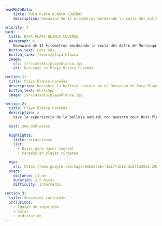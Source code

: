 ```yaml
---
headMetaData: 
    title: RUTA PLAYA BLANCA COVEÑAS
    description: Downwind de 11 kilómetros bordeando la costa del Golfo de Morrosquillo. Incluye paradas en playas vírgenes y la posibilidad de caretear y observar peces y crustáceos. Duración de dos horas aproximadamente.
    
priority: 4
card:
  title: RUTA PLAYA BLANCA COVEÑAS
  paragraph: >
    Downwind de 11 kilómetros bordeando la costa del Golfo de Morrosquillo. Incluye paradas en playas vírgenes y la posibilidad de caretear y observar peces y crustáceos. Duración de dos horas aproximadamente.
  button_text: Leer más...
  button_link: /tours/playa-blanca
  image:
    src: /src/assets/playablanca.jpg
    alt: Descenso en Playa Blanca Coveñas

section_1:
  title: Playa Blanca Coveñas
  description: Descubre la belleza costera en el Descenso de Ruta Playa Blanca Coveñas
  button_text: WhatsApp
  image: /src/assets/playablanca.jpg

section_2:
  title: Playa Blanca Coveñas
  description: >
    Vive la experiencia de la belleza natural con nuestro tour Ruta Playa Blanca Coveñas. Este descenso de 11 kilómetros bordeando la costa del Golfo de Morrosquillo te lleva desde Playa Blanca hasta Coveñas. En el camino, encontrarás áreas con bajos donde podrás hacer careteo y observar peces y crustáceos. También hay paradas en playas vírgenes para descansar.
 
  cost: 200.000 pesos
  
  highlights:
    title: atracciones
    list:
      - Bajos para hacer snorkel
      - Paradas en playas vírgenes

  map:
    src: https://www.google.com/maps/embed?pb=!1m17!1m12!1m3!1d3936.2059757100983!2d-75.675461!3d9.403315!2m3!1f0!2f0!3f0!3m2!1i1024!2i768!4f13.1!3m2!1m1!2zOcKwMjQnMTEuOSJOIDc1wrA0MCczMS43Ilc!5e0!3m2!1sen!2sco!4v1707223030348!5m2!1sen!2sco
  stats:
    distance: 11 km
    duration: 2.5 horas
    difficulty: Intermedio

section_3:
  title: Servicios incluidos
  inclusions:
    - Equipo de seguridad
    - Guías
    - Hidratación
---
```

